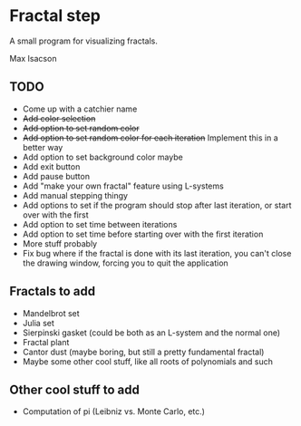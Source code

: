 Fractal step
============

A small program for visualizing fractals.

Max Isacson

TODO
----
- Come up with a catchier name
- ~~Add color selection~~
- ~~Add option to set random color~~
- ~~Add option to set random color for each iteration~~ Implement this in a better way
- Add option to set background color maybe
- Add exit button
- Add pause button
- Add "make your own fractal" feature using L-systems
- Add manual stepping thingy
- Add options to set if the program should stop after last iteration, or start over with the first
- Add option to set time between iterations
- Add option to set time before starting over with the first iteration
- More stuff probably
- Fix bug where if the fractal is done with its last iteration, you can't close the drawing window, forcing you to quit the application

Fractals to add
---------------

- Mandelbrot set
- Julia set
- Sierpinski gasket (could be both as an L-system and the normal one)
- Fractal plant
- Cantor dust (maybe boring, but still a pretty fundamental fractal)
- Maybe some other cool stuff, like all roots of polynomials and such

Other cool stuff to add
-----------------------

- Computation of pi (Leibniz vs. Monte Carlo, etc.)
